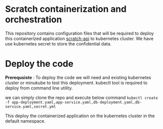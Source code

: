 # Scratch containerization and orchestration
This repository contains configuration files that will be required to deploy this
containerized application [scratch-api](https://github.com/rahulbhatu/scratch-api) to kubernetes cluster.
We have use kubernetes secret to store the confidential data.


# Deploy the code
**Prerequsiste** : To deploy the code we will need and existing kubernetes cluster or
minukube to test this deployment.
kubectl tool is required to deploy from command line utility.


we can simply clone the repo and execute below command
`kubectl create -f app-deployment.yaml,app-service.yaml,db-deployment.yaml,db-service.yaml,secret.yml`

This deploy the containerized application on the kubernetes cluster in the default namespace.
